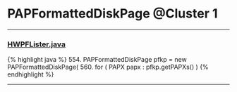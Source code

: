 # PAPFormattedDiskPage @Cluster 1

***

### [HWPFLister.java](https://searchcode.com/codesearch/view/97384386/)
{% highlight java %}
554. PAPFormattedDiskPage pfkp = new PAPFormattedDiskPage(
560. for ( PAPX papx : pfkp.getPAPXs() )
{% endhighlight %}

***

